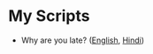 # My Scripts

- Why are you late? ([English](Why%20are%20you%20late/en.md), [Hindi](Why%20are%20you%20late/hin.md))
